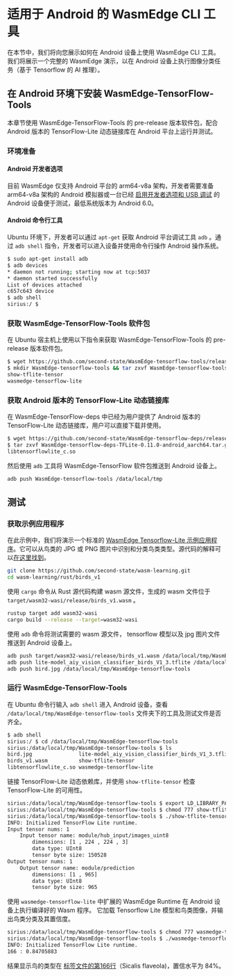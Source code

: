 # 适用于 Android 的 WasmEdge CLI 工具

在本节中，我们将向您展示如何在 Android 设备上使用 WasmEdge CLI 工具。 我们将展示一个完整的 WasmEdge 演示，以在 Android 设备上执行图像分类任务（基于 Tensorflow 的 AI 推理）。

## 在 Android 环境下安装 WasmEdge-TensorFlow-Tools

本章节使用 WasmEdge-TensorFlow-Tools 的 pre-release 版本软件包，配合 Android 版本的 TensorFlow-Lite 动态链接库在 Android 平台上运行并测试。

### 环境准备

#### Android 开发者选项

目前 WasmEdge 仅支持 Android 平台的 arm64-v8a 架构，开发者需要准备 arm64-v8a 架构的 Android 模拟器或一台已经 [启用开发者选项和 USB 调试](https://developer.android.com/studio/debug/dev-options) 的 Android 设备便于测试，最低系统版本为 Android 6.0。

#### Android 命令行工具

Ubuntu 环境下，开发者可以通过 `apt-get` 获取 Android 平台调试工具 `adb` 。通过 `adb shell` 指令，开发者可以进入设备并使用命令行操作 Android 操作系统。

```bash
$ sudo apt-get install adb
$ adb devices
* daemon not running; starting now at tcp:5037
* daemon started successfully
List of devices attached
c657c643 device
$ adb shell
sirius:/ $
```

### 获取 WasmEdge-TensorFlow-Tools 软件包

在 Ubuntu 宿主机上使用以下指令来获取 WasmEdge-TensorFlow-Tools 的 pre-release 版本软件包。

```bash
$ wget https://github.com/second-state/WasmEdge-tensorflow-tools/releases/download/0.11.0/WasmEdge-tensorflow-tools-0.11.0-android_aarch64.tar.gz
$ mkdir WasmEdge-tensorflow-tools && tar zxvf WasmEdge-tensorflow-tools-0.11.0-android_aarch64.tar.gz -C WasmEdge-tensorflow-tools
show-tflite-tensor
wasmedge-tensorflow-lite
```

### 获取 Android 版本的 TensorFlow-Lite 动态链接库

在 WasmEdge-TensorFlow-deps 中已经为用户提供了 Android 版本的 TensorFlow-Lite 动态链接库，用户可以直接下载并使用。

```bash
$ wget https://github.com/second-state/WasmEdge-tensorflow-deps/releases/download/0.11.0/WasmEdge-tensorflow-deps-TFLite-0.11.0-android_aarch64.tar.gz
$ tar zxvf WasmEdge-tensorflow-deps-TFLite-0.11.0-android_aarch64.tar.gz -C WasmEdge-tensorflow-tools
libtensorflowlite_c.so
```

然后使用 `adb` 工具将 WasmEdge-TensorFlow 软件包推送到 Android 设备上。

```bash
adb push WasmEdge-tensorflow-tools /data/local/tmp
```

## 测试

### 获取示例应用程序

在此示例中，我们将演示一个标准的 [WasmEdge Tensorflow-Lite 示例应用程序](https://github.com/second-state/wasm-learning/tree/master/rust/birds_v1)。它可以从鸟类的 JPG 或 PNG 图片中识别和分类鸟类类型。源代码的解释可以[在这里找到](https://wasmedge.org/book/en/dev/rust/tensorflow.html)。

```bash
git clone https://github.com/second-state/wasm-learning.git
cd wasm-learning/rust/birds_v1
```

使用 `cargo` 命令从 Rust 源代码构建 wasm 源文件，生成的 wasm 文件位于 `target/wasm32-wasi/release/birds_v1.wasm` 。

```bash
rustup target add wasm32-wasi
cargo build --release --target=wasm32-wasi
```

使用 `adb` 命令将测试需要的 wasm 源文件， tensorflow 模型以及 jpg 图片文件推送到 Android 设备上。

```bash
adb push target/wasm32-wasi/release/birds_v1.wasm /data/local/tmp/WasmEdge-tensorflow-tools
adb push lite-model_aiy_vision_classifier_birds_V1_3.tflite /data/local/tmp/WasmEdge-tensorflow-tools
adb push bird.jpg /data/local/tmp/WasmEdge-tensorflow-tools
```

### 运行 WasmEdge-TensorFlow-Tools

在 Ubuntu 命令行输入 `adb shell` 进入 Android 设备，查看 `/data/local/tmp/WasmEdge-tensorflow-tools` 文件夹下的工具及测试文件是否齐全。

```bash
$ adb shell
sirius:/ $ cd /data/local/tmp/WasmEdge-tensorflow-tools
sirius:/data/local/tmp/WasmEdge-tensorflow-tools $ ls
bird.jpg               lite-model_aiy_vision_classifier_birds_V1_3.tflite
birds_v1.wasm          show-tflite-tensor
libtensorflowlite_c.so wasmedge-tensorflow-lite
```

链接 TensorFlow-Lite 动态依赖库，并使用 `show-tflite-tensor` 检查 TensorFlow-Lite 的可用性。

```bash
sirius:/data/local/tmp/WasmEdge-tensorflow-tools $ export LD_LIBRARY_PATH=.:$LD_LIBRARY_PATH
sirius:/data/local/tmp/WasmEdge-tensorflow-tools $ chmod 777 show-tflite-tensor
sirius:/data/local/tmp/WasmEdge-tensorflow-tools $ ./show-tflite-tensor lite-model_aiy_vision_classifier_birds_V1_3.tflite
INFO: Initialized TensorFlow Lite runtime.
Input tensor nums: 1
    Input tensor name: module/hub_input/images_uint8
        dimensions: [1 , 224 , 224 , 3]
        data type: UInt8
        tensor byte size: 150528
Output tensor nums: 1
    Output tensor name: module/prediction
        dimensions: [1 , 965]
        data type: UInt8
        tensor byte size: 965
```

使用 `wasmedge-tensorflow-lite` 中扩展的 WasmEdge Runtime 在 Android 设备上执行编译好的 Wasm 程序。 它加载 Tensorflow Lite 模型和鸟类图像，并输出鸟类分类及其置信度。

```bash
sirius:/data/local/tmp/WasmEdge-tensorflow-tools $ chmod 777 wasmedge-tensorflow-lite
sirius:/data/local/tmp/WasmEdge-tensorflow-tools $ ./wasmedge-tensorflow-lite --dir .:. birds_v1.wasm lite-model_aiy_vision_classifier_birds_V1_3.tflite bird.jpg
INFO: Initialized TensorFlow Lite runtime.
166 : 0.84705883
```

结果显示鸟的类型在 [标签文件的第166行](https://github.com/second-state/wasm-learning/blob/master/rust/birds_v1/aiy_birds_V1_labels.txt#L166)（Sicalis flaveola)，置信水平为 84%。

